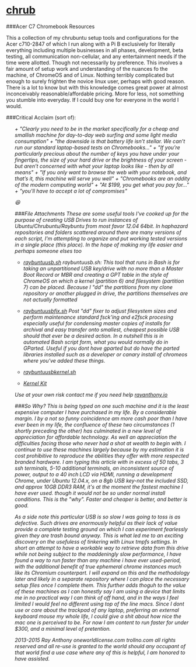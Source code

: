 [chrub](http://rayantony.github.io/chrub)
=========================================

###Acer C7 Chromebook Resources


This a collection of my chrubuntu setup tools and configurations for the Acer c710-2847 of which I run along with a Pi B exclusively for literally everything including multiple businesses in all phases, development, beta testing, all communication non-cellular, and any entertainment needs if the time were allotted. Though not necessarily by preference. This involves a fair amount of setup work and understanding of the nuances fo the machine, of ChromeOS and of Linux. Nothing terribly complicated but enough to surely frighten the novice linux user, perhaps with good reason. There is a lot to know but with this knowledge comes great power at almost inconceivably reasonable/affordable pricing. More for less, not something you stumble into everyday. If I could buy one for everyone in the world I would. 

###Critical Acclaim (sort of):
<ul><i>
+ "Clearly you need to be in the market specifically for a cheap and smallish machine for day-to-day web surfing and some light media consumption"
+ "the downside is that battery life isn’t stellar. We can’t run our standard laptop-based tests on Chromebooks..."
+ "If you’re particularly precious about the number of keys you have under your fingertips, the size of your hard drive or the brightness of your screen - but aren’t concerned with what your laptop looks like - then by all means"
+ "If you only want to browse the web with your notebook, and that’s it, this machine will serve you well"
+ "Chromebooks are an oddity of the modern computing world"
+ "At $199, you get what you pay for..."
+ "you'll have to accept a lot of compromises"

:laughing:

###File Attachments 
These are some useful tools I've cooked up for the purpose of creating USB Drives to run instances of Ubuntu/Chrubuntu/Raybuntu from most favor 12.04 64bit. In haphazard repositories and folders scattered around there are many versions of each script, I'm attempting to organize and put working tested versions in a single place (this place). In the hope of making my life easier and perhaps someone elses too

+ [raybuntuusb.sh](raybuntuusb.sh)
raybuntuusb.sh: This tool that runs in Bash is for taking an unpartitioned USB key/drive with no more than a Master Boot Record or MBR and creating a GPT table in the style of ChromeOS on which a kernel (partition 6) and filesystem (partition 7) can be placed. Because I "dd" the partitions from my clone repository or another plugged in drive, the partitions themselves are not actually formatted

+ [raybuntuusbfix.sh](raybuntuusbfix.sh)
Post "dd" fixer to adjust filesystem sizes and perform maintenance standard fsck'ing and e2fsck procesing especially useful for condensing master copies of installs for archival and easy transfer onto smallest, cheapest possible USB should that ever be a desired action. In a nutshell this is in automated Bash script form, what you would normally do in GParted. Useful if you dont have gparted but do have the parted libraries installed such as a developer or canary install of chromeos where you've added these things. 

+ [raybuntuusbkernel.sh](raybuntuusbkernel.sh)

+ [Kernel Kit](./kernel_kit/)

Use at your own risk contact me if you need help [rayanthony.io](//rayanthony.io)


###So Why?
This is being typed on one such machine and it is the least expensive computer I have purchased in my life. By a considerable margin. I by a not so funny coincidence am more cash poor than I have ever been in my life, the confluence of these two circumstances (1 shortly preceding the other) has culminated in a new level of appreciation for affordable technology. As well an appreciation the difficulties facing those who never had a shot at wealth to begin with. I continue to use these machines largely because by my estimation it is cost prohibitive to reproduce the abilities they offer with more respected branded hardware. I am typing this article with in excess of 50 tabs, 3 ssh terminals, 5-10 additional terminals, an inconsistent source of power, output to a 40 inch LCD via HDMI, running a development Chrome, under Ubuntu 12.04.x, on a 8gb USB key-not the included SSD, and approx 10GB DDR3 RAM, it's at the moment the fastest machine I have ever used. though it would not be so under normal install conditions. This is the "why". Faster and cheaper is better, and better is good.

As a side note this particular USB is so slow I was going to toss is as defective. Such drives are enormously helpful as their lack of value provide a complete testing ground on which I can experiment fearlessly given they are trash bound anyway. This is what led me to an exciting discovery on the usefuless of tinkering with Linux tmpfs settings. In short an attempt to have a workable way to retrieve data from this drive while not being subject to the maddeningly slow performance, I have found a way to run faster than any machine i have ever used-period, with the additional benefit of true ephemeral chrome instances much like its Chromium counterpart. I will expand on this and the methodology later and likely in a separate repository where I can place the necessary setup files once I complete them. This further adds thoguh to the value of these machines as I can honestly say I am using a device that limits me in no practical way I can think of off hand, and in the ways I feel limited I would feel no different using top of the line macs. Since I dont use or care about the trackpad of any laptop, preferring an external keyboard mouse my whole life, I could give a shit about how nice the mac one is perceived to be. For now I am content to run faster for under $300, and a minimal level of pretention. 


2013-2015 Ray Anthony oneworldlicense.com trollno.com all rights reserved and all re-use is granted to the world should any occupant of that world find a use case where any of this is helpful, I am honored to have assisted.    
